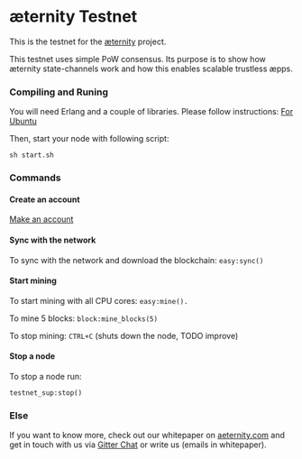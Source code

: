 æternity Testnet
==========

This is the testnet for the [æternity](www.aeternity.com) project.

This testnet uses simple PoW consensus. Its purpose is to show how æternity state-channels work and how this enables scalable trustless æpps.

### Compiling and Runing
You will need Erlang and a couple of libraries. Please follow instructions:
[For Ubuntu](docs/compile.md)

Then, start your node with following script:
```
sh start.sh
```

### Commands
#### Create an account
[Make an account](docs/new_account.md)

#### Sync with the network
To sync with the network and download the blockchain: ```easy:sync()```

#### Start mining
To start mining with all CPU cores: ```easy:mine().```

To mine 5 blocks: ```block:mine_blocks(5)```

To stop mining: ```CTRL+C``` (shuts down the node, TODO improve)

#### Stop a node
To stop a node run:
```
testnet_sup:stop()
```


### Else
If you want to know more, check out our whitepaper on [aeternity.com](https://aeternity.com) and get in touch with us via [Gitter Chat](https://gitter.com/aeternity?Lobby) or write us (emails in whitepaper). 
